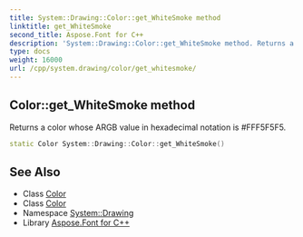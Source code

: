 ```yaml
---
title: System::Drawing::Color::get_WhiteSmoke method
linktitle: get_WhiteSmoke
second_title: Aspose.Font for C++
description: 'System::Drawing::Color::get_WhiteSmoke method. Returns a color whose ARGB value in hexadecimal notation is #FFF5F5F5 in C++.'
type: docs
weight: 16000
url: /cpp/system.drawing/color/get_whitesmoke/
---
```

## Color::get_WhiteSmoke method


Returns a color whose ARGB value in hexadecimal notation is #FFF5F5F5.

```cpp
static Color System::Drawing::Color::get_WhiteSmoke()
```

## See Also

* Class [Color](../)
* Class [Color](../)
* Namespace [System::Drawing](../../)
* Library [Aspose.Font for C++](../../../)

